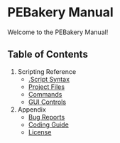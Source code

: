 # PEBakery Manual

Welcome to the PEBakery Manual!

## Table of Contents

1. Scripting Reference
    * [.Script Syntax](./LangRef/Syntax.md)
    * [Project Files](./Projects/README.md)
    * [Commands](./Commands/README.md)
    * [GUI Controls](./GUIControls/README.md)
1. Appendix
    * [Bug Reports](./BugReport/README.md)
    * [Coding Guide](./CodingGuide/README.md)
    * [License](LICENSE)
